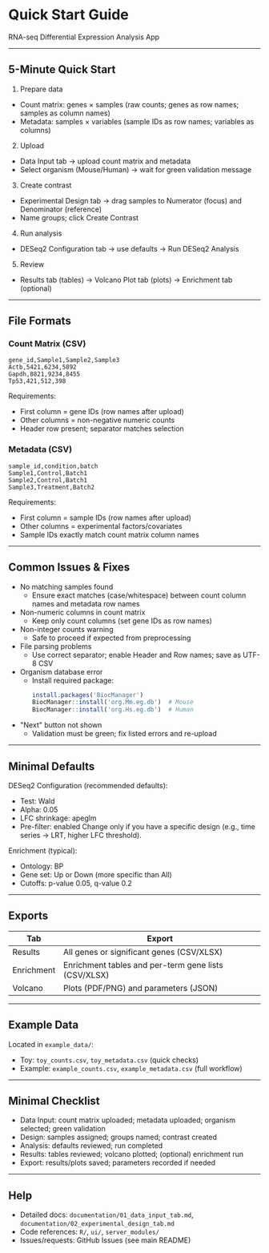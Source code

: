 # Quick Start Guide

RNA-seq Differential Expression Analysis App

---

## 5-Minute Quick Start

1) Prepare data
- Count matrix: genes × samples (raw counts; genes as row names; samples as column names)
- Metadata: samples × variables (sample IDs as row names; variables as columns)

2) Upload
- Data Input tab → upload count matrix and metadata
- Select organism (Mouse/Human) → wait for green validation message

3) Create contrast
- Experimental Design tab → drag samples to Numerator (focus) and Denominator (reference)
- Name groups; click Create Contrast

4) Run analysis
- DESeq2 Configuration tab → use defaults → Run DESeq2 Analysis

5) Review
- Results tab (tables) → Volcano Plot tab (plots) → Enrichment tab (optional)

---

## File Formats

### Count Matrix (CSV)
```csv
gene_id,Sample1,Sample2,Sample3
Actb,5421,6234,5892
Gapdh,8821,9234,8455
Tp53,421,512,398
```
Requirements:
- First column = gene IDs (row names after upload)
- Other columns = non-negative numeric counts
- Header row present; separator matches selection

### Metadata (CSV)
```csv
sample_id,condition,batch
Sample1,Control,Batch1
Sample2,Control,Batch1
Sample3,Treatment,Batch2
```
Requirements:
- First column = sample IDs (row names after upload)
- Other columns = experimental factors/covariates
- Sample IDs exactly match count matrix column names

---

## Common Issues & Fixes

- No matching samples found
  - Ensure exact matches (case/whitespace) between count column names and metadata row names
- Non-numeric columns in count matrix
  - Keep only count columns (set gene IDs as row names)
- Non-integer counts warning
  - Safe to proceed if expected from preprocessing
- File parsing problems
  - Use correct separator; enable Header and Row names; save as UTF-8 CSV
- Organism database error
  - Install required package:
    ```r
    install.packages('BiocManager')
    BiocManager::install('org.Mm.eg.db')  # Mouse
    BiocManager::install('org.Hs.eg.db')  # Human
    ```
- "Next" button not shown
  - Validation must be green; fix listed errors and re-upload

---

## Minimal Defaults

DESeq2 Configuration (recommended defaults):
- Test: Wald
- Alpha: 0.05
- LFC shrinkage: apeglm
- Pre-filter: enabled
Change only if you have a specific design (e.g., time series → LRT, higher LFC threshold).

Enrichment (typical):
- Ontology: BP
- Gene set: Up or Down (more specific than All)
- Cutoffs: p-value 0.05, q-value 0.2

---

## Exports

| Tab | Export |
|-----|--------|
| Results | All genes or significant genes (CSV/XLSX) |
| Enrichment | Enrichment tables and per-term gene lists (CSV/XLSX) |
| Volcano | Plots (PDF/PNG) and parameters (JSON) |

---

## Example Data

Located in `example_data/`:
- Toy: `toy_counts.csv`, `toy_metadata.csv` (quick checks)
- Example: `example_counts.csv`, `example_metadata.csv` (full workflow)

---

## Minimal Checklist

- Data Input: count matrix uploaded; metadata uploaded; organism selected; green validation
- Design: samples assigned; groups named; contrast created
- Analysis: defaults reviewed; run completed
- Results: tables reviewed; volcano plotted; (optional) enrichment run
- Export: results/plots saved; parameters recorded if needed

---

## Help

- Detailed docs: `documentation/01_data_input_tab.md`, `documentation/02_experimental_design_tab.md`
- Code references: `R/`, `ui/`, `server_modules/`
- Issues/requests: GitHub Issues (see main README)

